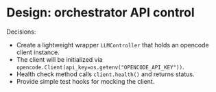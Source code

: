 # Design: orchestrator API control

Decisions:
- Create a lightweight wrapper `LLMController` that holds an opencode client instance.
- The client will be initialized via `opencode.Client(api_key=os.getenv("OPENCODE_API_KEY"))`.
- Health check method calls `client.health()` and returns status.
- Provide simple test hooks for mocking the client.
